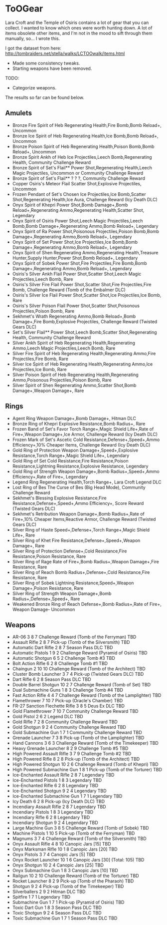 # ToOGear
Lara Croft and the Temple of Osiris contains a lot of gear that you can collect. I wanted to know which ones were worth hunting down. A lot of items obsolete other items, and I'm not in the mood to sift through them manually, so... I wrote this.

I got the dataset from here: http://tombraiders.net/stella/walks/LCTOOwalk/items.html
 * Made some consistency tweaks.
 * Starting weapons have been removed.

TODO:
 * Categorize weapons.

The results so far can be found below.
 
## Amulets
 * Bronze Fire Spirit of Heb	Regenerating Health,Fire Bomb,Bomb Reload+,	Uncommon
 * Bronze Ice Spirit of Heb	Regenerating Health,Ice Bomb,Bomb Reload+,	Uncommon
 * Bronze Poison Spirit of Heb	Regenerating Health,Poison Bomb,Bomb Reload+,	Uncommon
 * Bronze Spirit Ankh of Heb	Ice Projectiles,Leech Bomb,Regenerating Health,	Community Challenge Reward
 * Bronze Spirit of Set's Flail**	Power Shot,Regenerating Health,Leech Magic Projectiles,	Uncommon or Community Challenge Reward
 * Bronze Spirit of Set's Flail**	? ? ?,	Community Challenge Reward
 * Copper Osiris's Meteor Flail	Scatter Shot,Explosive Projectiles,	Uncommon
 * Frozen Pendant of Set's Chosen	Ice Projectiles,Ice Bomb,Scatter Shot,Regenerating Health,Ice Aura,	Challenge Reward (Icy Death DLC)
 * Onyx Spirit of Khepri	Power Shot,Bomb Damage+,Bomb Reload+,Regenerating Ammo,Regenerating Health,Scatter Shot,	Legendary
 * Onyx Spirit of Osiris	Power Shot,Leech Magic Projectiles,Leech Bomb,Bomb Damage+,Regenerating Ammo,Bomb Reload+,	Legendary
 * Onyx Spirit of Ra	Power Shot,Poisonous Projectiles,Poison Bomb,Bomb Damage+,Regenerating Ammo,Bomb Reload+,	Legendary
 * Onyx Spirit of Set	Power Shot,Ice Projectiles,Ice Bomb,Bomb Damage+,Regenerating Ammo,Bomb Reload+,	Legendary
 * Onyx Spirit of Shen	Regenerating Ammo,Regenerating Health,Treasure Hunter,Supply Hunter,Power Shot,Bomb Reload+,	Legendary
 * Onyx Spirit of Sobek	Power Shot,Fire Projectiles,Fire Bomb,Bomb Damage+,Regenerating Ammo,Bomb Reload+,	Legendary
 * Osiris's Silver Ankh Flail	Power Shot,Scatter Shot,Leech Magic Projectiles,Leech Bomb,	Rare
 * Osiris's Silver Fire Flail	Power Shot,Scatter Shot,Fire Projectiles,Fire Bomb,	Challenge Reward (Tomb of the Embalmer DLC)
 * Osiris's Silver Ice Flail	Power Shot,Scatter Shot,Ice Projectiles,Ice Bomb,	Rare
 * Osiris's Silver Poison Flail	Power Shot,Scatter Shot,Poisonous Projectiles,Poison Bomb,	Rare
 * Sekhmet's Wrath	Regenerating Ammo,Bomb Reload+,Bomb Damage+,Fire Bomb,Explosive Projectiles,	Challenge Reward (Twisted Gears DLC)
 * Set's Silver Flail**	Power Shot,Leech Bomb,Scatter Shot,Regenerating Health,	Community Challenge Reward
 * Silver Ankh Spirit of Heb	Regenerating Health,Regenerating Ammo,Leech Magic Projectiles,Leech Bomb,	Rare
 * Silver Fire Spirit of Heb	Regenerating Health,Regenerating Ammo,Fire Projectiles,Fire Bomb,	Rare
 * Silver Ice Spirit of Heb	Regenerating Health,Regenerating Ammo,Ice Projectiles,Ice Bomb,	Rare
 * Silver Poison Spirit of Heb	Regenerating Health,Regenerating Ammo,Poisonous Projectiles,Poison Bomb,	Rare
 * Silver Spirit of Shen	Regenerating Ammo,Scatter Shot,Bomb Damage+,Weapon Damage+,	Rare
## Rings
 * Agent Ring	Weapon Damage+,Bomb Damage+,		Hitman DLC
 * Bronze Ring of Khepri	Explosive Resistance,Bomb Radius+,		Rare
 * Frozen Band of Set's Favor	Torch Range+,Magic Shield Life+,Rate of Fire+,Weapon Damage+,Ice Armor,		Challenge Reward (Icy Death DLC)
 * Frozen Mark of Set's Ascetic	Cold Resistance,Defense+,Speed+,Ammo Efficiency+,10% Cheaper Items,		Challenge Reward (Icy Death DLC)
 * Gold Ring of Protection	Weapon Damage+,Speed+,Explosive Resistance,Torch Range+,Magic Shield Life+,		Legendary
 * Gold Ring of Set	Cold Resistance,Fire Resistance,Poison Resistance,Lightning Resistance,Explosive Resistance,		Legendary
 * Gold Ring of Strength	Weapon Damage+,Bomb Radius+,Speed+,Ammo Efficiency+,Rate of Fire+,		Legendary
 * Legend Ring	Regenerating Health,Torch Range+,		Lara Croft Legend DLC
 * Lost Ring of Bes	The Curse of Bes (Big Head Mode),		Community Challenge Reward
 * Sekhmet's Blessing	Explosive Resistance,Fire Resistance,Defense+,Speed+,Ammo Efficiency+,		Score Reward (Twisted Gears DLC)
 * Sekhmet's Retribution	Weapon Damage+,Bomb Radius+,Rate of Fire+,10% Cheaper Items,Reactive Armor,		Challenge Reward (Twisted Gears DLC)
 * Silver Ring of Haste	Speed+,Defense+,Torch Range+,Magic Shield Life+,		Rare
 * Silver Ring of Khet	Fire Resistance,Defense+,Speed+,Weapon Damage+,		Rare
 * Silver Ring of Protection	Defense+,Cold Resistance,Fire Resistance,Poison Resistance,		Rare
 * Silver Ring of Rage	Rate of Fire+,Bomb Radius+,Weapon Damage+,Fire Resistance,		Rare
 * Silver Ring of Reach	Bomb Radius+,Defense+,Cold Resistance,Fire Resistance,		Rare
 * Silver Ring of Sobek	Lightning Resistance,Speed+,Weapon Damage+,Poison Resistance,		Rare
 * Silver Ring of Strength	Weapon Damage+,Bomb Radius+,Defense+,Speed+,		Rare
 * Weakened Bronze Ring of Reach	Defense+,Bomb Radius+,Rate of Fire+,	Weapon Damage-	Uncommon
## Weapons
 * AR-06	3	8	7	Challenge Reward (Tomb of the Ferryman)	TBD
 * Assault Rifle	2	8	7	Pick-up (Tomb of the Silversmith)	TBD
 * Automatic Dart Rifle	2	8	7	Season Pass DLC	TBD
 * Automatic Pistols	1	9	2	Challenge Reward (Pyramid of Osiris)	TBD
 * Automatic Shotgun	6	5	2	Challenge Tomb #3	TBD
 * Bolt Action Rifle	6	2	8	Challenge Tomb #1	TBD
 * Chaingun	2	10	10	Challenge Reward (Tomb of the Architect)	TBD
 * Cluster Bomb Launcher	3	7	4	Pick-up (Twisted Gears DLC)	TBD
 * Dart Rifle	6	2	8	Season Pass DLC	TBD
 * Double Barrel Shotgun	10	2	7	Challenge Reward (Tomb of Set)	TBD
 * Dual Submachine Guns	1	8	3	Challenge Tomb #4	TBD
 * Fast Action Rifle	4	4	7	Challenge Reward (Tomb of the Lamplighter)	TBD
 * Flamethrower	7	10	7	Pick-up (Oracle's Chamber)	TBD
 * FR-27 Sanction Flechette Rifle	3	8	5	Deus Ex DLC	TBD
 * Gold Flamethrower	7	10	7	Community Challenge Reward	TBD
 * Gold Pistol	2	6	2	Legend DLC	TBD
 * Gold Rifle	7	2	8	Community Challenge Reward	TBD
 * Gold Shotgun	9	2	4	Community Challenge Reward	TBD
 * Gold Submachine Gun	1	7	1	Community Challenge Reward	TBD
 * Grenade Launcher	7	3	8	Pick-up (Tomb of the Lamplighter)	TBD
 * Hand Cannons	3	6	3	Challenge Reward (Tomb of the Timekeeper)	TBD
 * Heavy Grenade Launcher	8	2	9	Challenge Tomb #5	TBD
 * High Powered Assault Rifle	3	7	9	Challenge Tomb #2	TBD
 * High Powered Rifle	8	2	8	Pick-up (Tomb of the Architect)	TBD
 * High Powered Shotgun	10	2	6	Challenge Reward (Tomb of Khepri)	TBD
 * High Powered Submachine Gun	1	8	1	Pick-up (Tomb of the Torturer)	TBD
 * Ice-Enchanted Assault Rifle	2	8	7	Legendary	TBD
 * Ice-Enchanted Pistols	1	8	3	Legendary	TBD
 * Ice-Enchanted Rifle	6	2	8	Legendary	TBD
 * Ice-Enchanted Shotgun	9	2	4	Legendary	TBD
 * Ice-Enchanted Submachine Gun	1	7	1	Legendary	TBD
 * Icy Death	6	2	8	Pick-up (Icy Death DLC)	TBD
 * Incendiary Assault Rifle	2	8	7	Legendary	TBD
 * Incendiary Pistols	1	8	3	Legendary	TBD
 * Incendiary Rifle	6	2	8	Legendary	TBD
 * Incendiary Shotgun	9	2	4	Legendary	TBD
 * Large Machine Gun	3	8	5	Challenge Reward (Tomb of Sobek)	TBD
 * Machine Pistols	1	10	5	Pick-up (Tomb of the Ferryman)	TBD
 * Magnums	3	7	4	Challenge Reward (Tomb of the Silversmith)	TBD
 * Onyx Assault Rifle	4	8	10	Canopic Jars [15]	TBD
 * Onyx Marksman Rifle	10	1	8	Canopic Jars [20]	TBD
 * Onyx Pistols	3	7	4	Canopic Jars [5]	TBD
 * Onyx Rocket Launcher	10	1	6	Canopic Jars [30] (Total: 105)	TBD
 * Onyx Shotgun	10	2	4	Canopic Jars [25]	TBD
 * Onyx Submachine Gun	1	8	3	Canopic Jars [10]	TBD
 * Railgun	10	2	10	Challenge Reward (Tomb of the Torturer)	TBD
 * Rocket Launcher	8	2	9	Pick-up (Tomb of the Pharaoh)	TBD
 * Shotgun	9	2	4	Pick-up (Tomb of the Timekeeper)	TBD
 * Silverballers	2	9	2	Hitman DLC	TBD
 * Spitfire	1	7	1	Legendary	TBD
 * Submachine Gun	1	7	1	Pick-up (Pyramid of Osiris)	TBD
 * Toxic Dart Gun	1	8	3	Season Pass DLC	TBD
 * Toxic Shotgun	9	2	4	Season Pass DLC	TBD
 * Toxic Submachine Gun	1	7	1	Season Pass DLC	TBD

